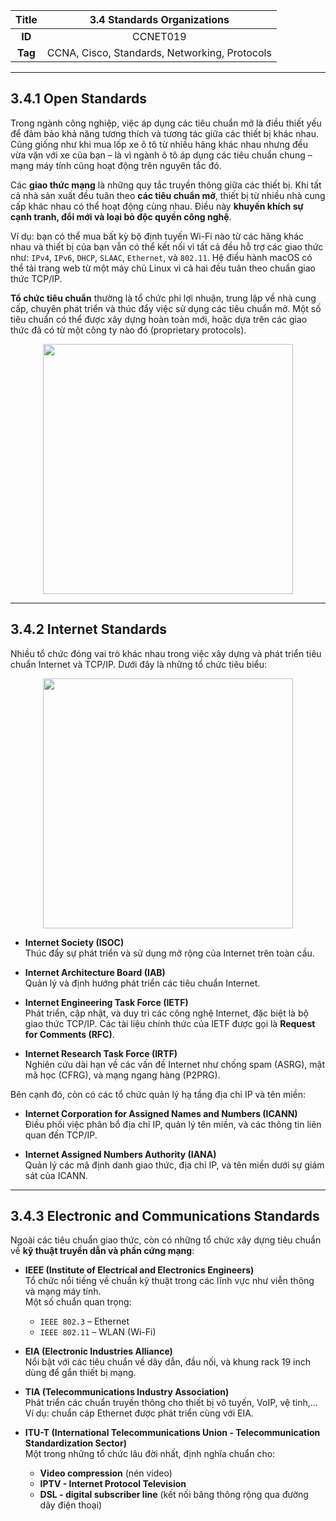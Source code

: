 | **Title** | 3.4 Standards Organizations |
|:---------:|:----------------------------:|
| **ID**    | CCNET019                     |
| **Tag**   | CCNA, Cisco, Standards, Networking, Protocols |

---

## 3.4.1 Open Standards

Trong ngành công nghiệp, việc áp dụng các tiêu chuẩn mở là điều thiết yếu để đảm bảo khả năng tương thích và tương tác giữa các thiết bị khác nhau. Cũng giống như khi mua lốp xe ô tô từ nhiều hãng khác nhau nhưng đều vừa vặn với xe của bạn – là vì ngành ô tô áp dụng các tiêu chuẩn chung – mạng máy tính cũng hoạt động trên nguyên tắc đó.

Các **giao thức mạng** là những quy tắc truyền thông giữa các thiết bị. Khi tất cả nhà sản xuất đều tuân theo **các tiêu chuẩn mở**, thiết bị từ nhiều nhà cung cấp khác nhau có thể hoạt động cùng nhau. Điều này **khuyến khích sự cạnh tranh, đổi mới và loại bỏ độc quyền công nghệ**.

Ví dụ: bạn có thể mua bất kỳ bộ định tuyến Wi-Fi nào từ các hãng khác nhau và thiết bị của bạn vẫn có thể kết nối vì tất cả đều hỗ trợ các giao thức như: `IPv4`, `IPv6`, `DHCP`, `SLAAC`, `Ethernet`, và `802.11`. Hệ điều hành macOS có thể tải trang web từ một máy chủ Linux vì cả hai đều tuân theo chuẩn giao thức TCP/IP.

**Tổ chức tiêu chuẩn** thường là tổ chức phi lợi nhuận, trung lập về nhà cung cấp, chuyên phát triển và thúc đẩy việc sử dụng các tiêu chuẩn mở. Một số tiêu chuẩn có thể được xây dựng hoàn toàn mới, hoặc dựa trên các giao thức đã có từ một công ty nào đó (proprietary protocols).
<p align="center">
  <img src="../../images/kì 1/module 3/3.4.1.jpg" width="400"/>
</p>

---

## 3.4.2 Internet Standards

Nhiều tổ chức đóng vai trò khác nhau trong việc xây dựng và phát triển tiêu chuẩn Internet và TCP/IP. Dưới đây là những tổ chức tiêu biểu:
<p align="center">
  <img src="../../images/kì 1/module 3/3.4.2.jpg" width="400"/>
</p>

- **Internet Society (ISOC)**  
  Thúc đẩy sự phát triển và sử dụng mở rộng của Internet trên toàn cầu.

- **Internet Architecture Board (IAB)**  
  Quản lý và định hướng phát triển các tiêu chuẩn Internet.

- **Internet Engineering Task Force (IETF)**  
  Phát triển, cập nhật, và duy trì các công nghệ Internet, đặc biệt là bộ giao thức TCP/IP. Các tài liệu chính thức của IETF được gọi là **Request for Comments (RFC)**.

- **Internet Research Task Force (IRTF)**  
  Nghiên cứu dài hạn về các vấn đề Internet như chống spam (ASRG), mật mã học (CFRG), và mạng ngang hàng (P2PRG).

Bên cạnh đó, còn có các tổ chức quản lý hạ tầng địa chỉ IP và tên miền:

- **Internet Corporation for Assigned Names and Numbers (ICANN)**  
  Điều phối việc phân bổ địa chỉ IP, quản lý tên miền, và các thông tin liên quan đến TCP/IP.

- **Internet Assigned Numbers Authority (IANA)**  
  Quản lý các mã định danh giao thức, địa chỉ IP, và tên miền dưới sự giám sát của ICANN.

---

## 3.4.3 Electronic and Communications Standards

Ngoài các tiêu chuẩn giao thức, còn có những tổ chức xây dựng tiêu chuẩn về **kỹ thuật truyền dẫn và phần cứng mạng**:

- **IEEE (Institute of Electrical and Electronics Engineers)**  
  Tổ chức nổi tiếng về chuẩn kỹ thuật trong các lĩnh vực như viễn thông và mạng máy tính.  
  Một số chuẩn quan trọng:
  - `IEEE 802.3` – Ethernet
  - `IEEE 802.11` – WLAN (Wi-Fi)

- **EIA (Electronic Industries Alliance)**  
  Nổi bật với các tiêu chuẩn về dây dẫn, đầu nối, và khung rack 19 inch dùng để gắn thiết bị mạng.

- **TIA (Telecommunications Industry Association)**  
  Phát triển các chuẩn truyền thông cho thiết bị vô tuyến, VoIP, vệ tinh,...  
  Ví dụ: chuẩn cáp Ethernet được phát triển cùng với EIA.

- **ITU-T (International Telecommunications Union - Telecommunication Standardization Sector)**  
  Một trong những tổ chức lâu đời nhất, định nghĩa chuẩn cho:
  - **Video compression** (nén video)
  - **IPTV - Internet Protocol Television**
  - **DSL - digital subscriber line** (kết nối băng thông rộng qua đường dây điện thoại)




